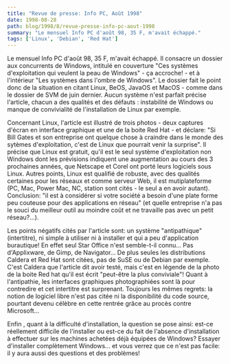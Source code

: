 ```yaml
---
title: "Revue de presse: Info PC, Août 1998"
date: 1998-08-28
path: blog/1998/8/revue-presse-info-pc-aout-1998
summary: "Le mensuel Info PC d'août 98, 35 F, m'avait échappé."
tags: ['Linux', 'Debian', 'Red Hat']
---
```


<P>
Le mensuel Info PC d'août 98, 35 F, m'avait échappé. Il consacre un
dossier aux concurrents de Windows, intitulé en couverture "Ces systèmes
d'exploitation qui veulent la peau de Windows" - ça accroche! - et à
l'intérieur "Les systèmes dans l'ombre de Windows". Le dossier fait le
point donc de la situation en citant Linux, BeOS, JavaOS et MacOS -
comme dans le dossier de SVM de juin dernier. Aucun système n'est
parfait précise l'article, chacun a des qualités et des défauts :
instabilité de Windows ou manque de convivialité de l'installation de
Linux par exemple.
</P>

<P>
Concernant Linux, l'article est illustré de trois photos - deux captures
d'écran en interface graphique et une de la boite Red Hat - et déclare:
"Si Bill Gates et son entreprise ont quelque chose à craindre dans le
monde des sytèmes d'exploitation, c'est de Linux que pourrait venir la
surprise". Il précise que Linux est gratuit, qu'il est le seul système
d'exploitation non Windows dont les prévisions indiquent une
augmentation au cours des 3 prochaines années, que Netscape et Corel ont
porté leurs logiciels sous Linux. Autres points, Linux est qualifié de
robuste, avec des qualités certaines pour les réseaux et comme serveur
Web, il est mutiplateforme (PC, Mac, Power Mac, NC, station sont cités -
le seul a en avoir autant). Conclusion: "il est à considérer si votre
société a besoin d'une plate forme peu couteuse pour des applications en
réseau" (et quelle entreprise n'a pas le souci du meilleur outil au
moindre coût et ne travaille pas avec un petit réseau?...).
</P>

<P>
Les points négatifs cités par l'article sont: un système "antipathique"
(intertitre), ni simple à utiliser ni à installer et qui a peu
d'application burautique! En effet seul Star Office n'est semble-t-il
connu... Pas d'Applixware, de Gimp, de Navigator... De plus seules les
distributions Caldera et Red Hat sont citées, pas de SuSE ou de  Debian
par exemple. C'est Caldera que l'article dit avoir testé, mais c'est en
légende de la photo de la boite Red hat qu'il est écrit "peut-être la
plus conviviale"! Quant à l'antipathie, les interfaces graphiques
photographiées sont là pour contredire et cet intertitre est surprenant.
Toujours les mêmes regrets: la notion de logiciel libre n'est pas citée
ni la disponibilité du code source, pourtant devenu célèbre en cette
rentrée grâce au procès contre Microsoft...
</P>

<P>
Enfin , quant à la difficulté d'installation, la question se pose ainsi:
est-ce réellement difficile de l'installer ou est-ce du fait de
l'absence d'installation à effectuer sur les machines achetées déjà
équipées de Windows? Essayer d'installer complètement Windows... et
vous verrez que ce n'est pas facile: il y aura aussi des questions et
des problèmes!
</P>


